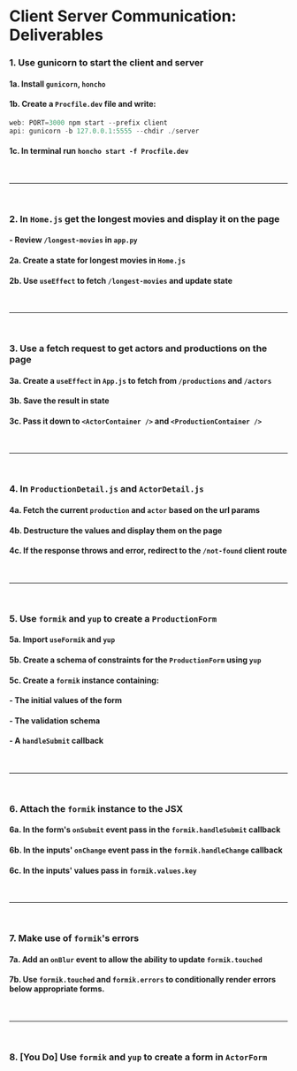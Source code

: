 # Client Server Communication: Deliverables

### 1. Use gunicorn to start the client and server
#### 1a. Install `gunicorn`, `honcho`
#### 1b. Create a `Procfile.dev` file and write:
```js
web: PORT=3000 npm start --prefix client
api: gunicorn -b 127.0.0.1:5555 --chdir ./server
```
#### 1c. In terminal run `honcho start -f Procfile.dev`

<br />

---

<br />

### 2. In `Home.js` get the longest movies and display it on the page
#### - Review `/longest-movies` in `app.py`
#### 2a. Create a state for longest movies in `Home.js`
#### 2b. Use `useEffect` to fetch `/longest-movies` and update state

<br />

---

<br />

### 3. Use a fetch request to get actors and productions on the page
#### 3a. Create a `useEffect` in `App.js` to fetch from `/productions` and `/actors`
#### 3b. Save the result in state
#### 3c. Pass it down to `<ActorContainer />` and `<ProductionContainer />`

<br />

---

<br />

### 4. In `ProductionDetail.js` and `ActorDetail.js`
#### 4a. Fetch the current `production` and `actor` based on the url params
#### 4b. Destructure the values and display them on the page
#### 4c. If the response throws and error, redirect to the `/not-found` client route

<br />

---

<br />

### 5. Use `formik` and `yup` to create a `ProductionForm`
#### 5a. Import `useFormik` and `yup`
#### 5b. Create a schema of constraints for the `ProductionForm` using `yup`
#### 5c. Create a `formik` instance containing:
#### - The initial values of the form
#### - The validation schema
#### - A `handleSubmit` callback

<br />

---

<br />

### 6. Attach the `formik` instance to the JSX
#### 6a. In the form's `onSubmit` event pass in the `formik.handleSubmit` callback
#### 6b. In the inputs' `onChange` event pass in the `formik.handleChange` callback
#### 6c. In the inputs' values pass in `formik.values.key` 

<br />

---

<br />

### 7. Make use of `formik`'s errors
#### 7a. Add an `onBlur` event to allow the ability to update `formik.touched`
#### 7b. Use `formik.touched` and `formik.errors` to conditionally render errors below appropriate forms.

<br />

---

<br />

### 8. [You Do] Use `formik` and `yup` to create a form in `ActorForm`
